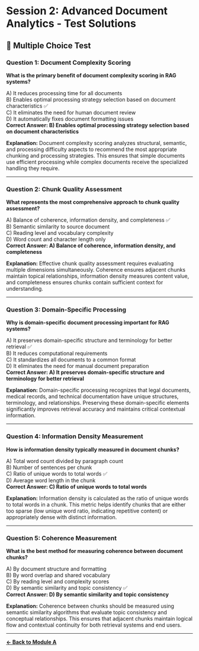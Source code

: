 # Session 2: Advanced Document Analytics - Test Solutions

## 📝 Multiple Choice Test

### Question 1: Document Complexity Scoring

**What is the primary benefit of document complexity scoring in RAG systems?**

A) It reduces processing time for all documents  
B) Enables optimal processing strategy selection based on document characteristics ✅  
C) It eliminates the need for human document review  
D) It automatically fixes document formatting issues  
**Correct Answer: B) Enables optimal processing strategy selection based on document characteristics**

**Explanation:** Document complexity scoring analyzes structural, semantic, and processing difficulty aspects to recommend the most appropriate chunking and processing strategies. This ensures that simple documents use efficient processing while complex documents receive the specialized handling they require.

---

### Question 2: Chunk Quality Assessment

**What represents the most comprehensive approach to chunk quality assessment?**

A) Balance of coherence, information density, and completeness ✅  
B) Semantic similarity to source document  
C) Reading level and vocabulary complexity  
D) Word count and character length only  
**Correct Answer: A) Balance of coherence, information density, and completeness**

**Explanation:** Effective chunk quality assessment requires evaluating multiple dimensions simultaneously. Coherence ensures adjacent chunks maintain topical relationships, information density measures content value, and completeness ensures chunks contain sufficient context for understanding.

---

### Question 3: Domain-Specific Processing

**Why is domain-specific document processing important for RAG systems?**

A) It preserves domain-specific structure and terminology for better retrieval ✅  
B) It reduces computational requirements  
C) It standardizes all documents to a common format  
D) It eliminates the need for manual document preparation  
**Correct Answer: A) It preserves domain-specific structure and terminology for better retrieval**

**Explanation:** Domain-specific processing recognizes that legal documents, medical records, and technical documentation have unique structures, terminology, and relationships. Preserving these domain-specific elements significantly improves retrieval accuracy and maintains critical contextual information.

---

### Question 4: Information Density Measurement

**How is information density typically measured in document chunks?**

A) Total word count divided by paragraph count  
B) Number of sentences per chunk  
C) Ratio of unique words to total words ✅  
D) Average word length in the chunk  
**Correct Answer: C) Ratio of unique words to total words**

**Explanation:** Information density is calculated as the ratio of unique words to total words in a chunk. This metric helps identify chunks that are either too sparse (low unique word ratio, indicating repetitive content) or appropriately dense with distinct information.

---

### Question 5: Coherence Measurement

**What is the best method for measuring coherence between document chunks?**

A) By document structure and formatting  
B) By word overlap and shared vocabulary  
C) By reading level and complexity scores  
D) By semantic similarity and topic consistency ✅  
**Correct Answer: D) By semantic similarity and topic consistency**

**Explanation:** Coherence between chunks should be measured using semantic similarity algorithms that evaluate topic consistency and conceptual relationships. This ensures that adjacent chunks maintain logical flow and contextual continuity for both retrieval systems and end users.

---

[**← Back to Module A**](Session2_ModuleA_Document_Analytics.md)

